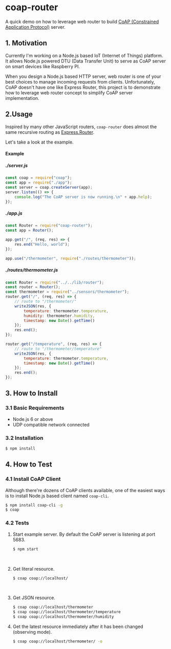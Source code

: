 # coap-router
A quick demo on how to leverage web router to build [CoAP (Constrained Application Protocol)](https://en.wikipedia.org/wiki/Constrained_Application_Protocol) server.



## 1. Motivation
Currently I'm working on a Node.js based IoT (Internet of Things) platform. It allows Node.js powered DTU (Data Transfer Unit) to serve as CoAP server on smart devices like Raspberry PI.

When you design a Node.js based HTTP server, web router is one of your best choices to manage incoming requests from clients. Unfortunately, CoAP doesn't have one like Express Router, this project is to demonstrate how to leverage web router concept to simplify CoAP server implementation.



## 2.Usage

Inspired by many other JavaScript routers, `coap-router` does almost the same recursive routing as [Express.Router](http://expressjs.com/en/guide/routing.html).

Let's take a look at the example.

#### Example

##### ./server.js

```js
const coap = require("coap");
const app = require("./app");
const server = coap.createServer(app);
server.listen(() => {
    console.log("The CoAP server is now running.\n" + app.help);
});
```

##### ./app.js

```js
const Router = require("coap-router");
const app = Router();

app.get("/", (req, res) => {
    res.end("Hello, world");
});

app.use("/thermometer", require("./routes/thermometer"));
```


##### ./routes/thermometer.js
```js
const Router = require("../../lib/router");
const router = Router();
const thermometer = require("../sensors/thermometer");
router.get("/", (req, res) => {
    // route to "/thermometer/"
    writeJSON(res, {
        temperature: thermometer.temperature,
        humidity: thermometer.humidity,
        timestamp: new Date().getTime()
    });
    res.end();
});

router.get("/temperature", (req, res) => {
    // route to "/thermometer/temperature"
    writeJSON(res, {
        temperature: thermometer.temperature,
        timestamp: new Date().getTime()
    });
    res.end();
});
```



## 3. How to Install
### 3.1 Basic Requirements

* Node.js 6 or above
* UDP compatible network connected

### 3.2 Installation

```sh
$ npm install
```



## 4. How to Test

### 4.1 Install CoAP Client

Although there're dozens of CoAP clients available, one of the easiest ways is to install Node.js based client named `coap-cli`.

```sh
$ npm install coap-cli -g
$ coap
```

### 4.2 Tests

1. Start example server. By default the CoAP server is listening at port 5683.

   ```sh
   $ npm start
   ```

   ​

2. Get literal resource.

   ```sh
   $ coap coap://localhost/
   ```

   ​

3. Get JSON resource.

   ```sh
   $ coap coap://localhost/thermometer
   $ coap coap://localhost/thermometer/temperature
   $ coap coap://localhost/thermometer/humidity
   ```

4. Get the latest resource immediately after it has been changed (observing mode).

   ```sh
   $ coap coap://localhost/thermometer/ -o
   ```

   ​
